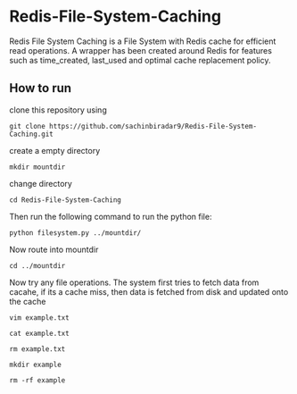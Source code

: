 # Redis-File-System-Caching

Redis File System Caching is a File System with Redis cache for efficient read operations. A wrapper has been created around Redis for features such as time_created, last_used and optimal cache replacement policy.

## How to run
clone this repository using

`git clone https://github.com/sachinbiradar9/Redis-File-System-Caching.git `

create a empty directory

`mkdir mountdir`

change directory 

`cd Redis-File-System-Caching`

Then run the following command to run the python file:

`python filesystem.py ../mountdir/`

Now route into mountdir

`cd ../mountdir`

Now try any file operations. The system first tries to fetch data from cacahe, if its a cache miss, then data is fetched from disk and updated onto the cache

`vim example.txt`

`cat example.txt`

`rm example.txt`

`mkdir example`

`rm -rf example`
